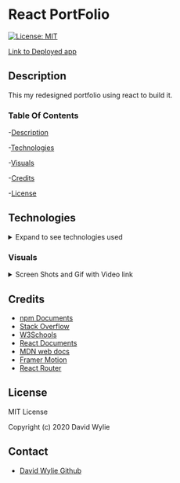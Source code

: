 # React PortFolio

[![License: MIT](https://img.shields.io/badge/License-MIT-yellow.svg)](https://opensource.org/licenses/MIT)


[Link to Deployed app](https://wyliedavid1984.github.io/employeeSearch/)

## Description 

This my redesigned portfolio using react to build it.

### Table Of Contents

-[Description](#Description)

-[Technologies](#Technologies)

-[Visuals](#Visuals)

-[Credits](#Credits)

-[License](#License) 

## Technologies

<details>
<summary>Expand to see technologies used</summary>

## Javascript

Javascript was used to put everything together. We implemented the npm react. It allowed us to make a single page application. I made use of a lot of array methods in this particular app. I used both the sort and filter method to help with how the table data is display on the screen.  I used the map method to create dynamic elements.

## React

React did a lot of heavy lifting for this application. The whole application was created using react. We start off with the index page that is where we start with our connections to a div in the index.html. The rest of how our application looks relies on App.js. The script files that start with a capital letter are called components. They This is how we add content dynamically. We import different components to display the page. Depending on what is occurring on the page different things will display. There are event listeners, onChange, onClick, onSubmit and each on can be programmed to do different things. I make uses of onClick that will cycle through the pages. I also used two hooks useLocation to get the location pathname, and useState to set up states that would help to manipulate data for portfolio page.  

### NPM

I used npm to install the following dependencies react, gh-pages, bootstrap, framer-motion, react-router-dom. 

#### Framer Motion

With this installed it made it very easy to implement some animation to my portfolio. I just need to add in two components AnimatePresence and motion. The animate presence allowed us to use the motion component in the rest of the application. Motion allowed us to actually animate different components. 

#### React Router Dom.

These page were static and didn't actually make full use of the router. They just help us with path names. Just thought I'd get used to how to implement it and syntax, for when I will have to use it later on to make api calls and set data in data bases. 

#### React Bootstrap

I mainly used this for my navigation.

## HTML

With React there was only the need of a single index page. The app actually works as a single page so there wasn't a need for more than on display.

## CSS

I used a mix of bootstrap classes, inline styling, and also css files to help with responsiveness .

</details>

### Visuals

<details>
<summary>Screen Shots and Gif with Video link</summary>

Click on the gif to be linked to the video

![Home](./public/pic.gif)
![Contact](./public/pic.gif)
![Portfolio Card](./public/pic.gif)
![Portfolio Gallery](./public/pic.gif)

[![Gif of video](./public/EmployeeSearchEngine.gif)](https://drive.google.com/file/d/127iLex5PZGYRZ1mqpOfqtUMNHi7a_KaJ/view)

</details>

## Credits

* [npm Documents](https://www.npmjs.com/)
* [Stack Overflow](https://stackoverflow.com/)
* [W3Schools](https://www.w3schools.com/sql/default.asp)
* [React Documents](https://reactjs.org/docs/getting-started.html)
* [MDN web docs](https://developer.mozilla.org/en-us/docs/Web/JavaScript/Reference/Global_Objects/Array/@@unscopables)
* [Framer Motion](https://github.com/framer/motion)
* [React Router](https://reactrouter.com/web/example/basic)

## License

MIT License

Copyright (c) 2020 David Wylie

## Contact

* [David Wylie Github](https://github.com/wyliedavid1984)